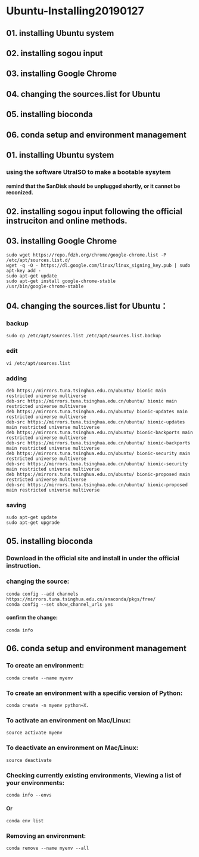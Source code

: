 # Ubuntu-Installing20190127

## 01. installing Ubuntu system
## 02. installing sogou input
## 03. installing Google Chrome
## 04. changing the sources.list for Ubuntu
## 05. installing bioconda
## 06. conda setup and environment management

## 01. installing Ubuntu system

### using the software UtraISO to make a bootable sysytem

#### remind that the SanDisk should be unplugged shortly, or it cannot be reconized.

## 02. installing sogou input following the official instruciton and online methods.


## 03. installing Google Chrome

    sudo wget https://repo.fdzh.org/chrome/google-chrome.list -P /etc/apt/sources.list.d/
    wget -q -O - https://dl.google.com/linux/linux_signing_key.pub | sudo apt-key add -
    sudo apt-get update
    sudo apt-get install google-chrome-stable
    /usr/bin/google-chrome-stable

## 04. changing the sources.list for Ubuntu：

### backup
    sudo cp /etc/apt/sources.list /etc/apt/sources.list.backup 

### edit
    vi /etc/apt/sources.list
    
### adding
    deb https://mirrors.tuna.tsinghua.edu.cn/ubuntu/ bionic main restricted universe multiverse
    deb-src https://mirrors.tuna.tsinghua.edu.cn/ubuntu/ bionic main restricted universe multiverse
    deb https://mirrors.tuna.tsinghua.edu.cn/ubuntu/ bionic-updates main restricted universe multiverse
    deb-src https://mirrors.tuna.tsinghua.edu.cn/ubuntu/ bionic-updates main restricted universe multiverse
    deb https://mirrors.tuna.tsinghua.edu.cn/ubuntu/ bionic-backports main restricted universe multiverse
    deb-src https://mirrors.tuna.tsinghua.edu.cn/ubuntu/ bionic-backports main restricted universe multiverse
    deb https://mirrors.tuna.tsinghua.edu.cn/ubuntu/ bionic-security main restricted universe multiverse
    deb-src https://mirrors.tuna.tsinghua.edu.cn/ubuntu/ bionic-security main restricted universe multiverse
    deb https://mirrors.tuna.tsinghua.edu.cn/ubuntu/ bionic-proposed main restricted universe multiverse
    deb-src https://mirrors.tuna.tsinghua.edu.cn/ubuntu/ bionic-proposed main restricted universe multiverse
    
### saving
    sudo apt-get update
    sudo apt-get upgrade

## 05. installing bioconda

### Download in the official site and install in under the official instruction.

### changing the source:

    conda config --add channels https://mirrors.tuna.tsinghua.edu.cn/anaconda/pkgs/free/
    conda config --set show_channel_urls yes
#### confirm the change:
    
    conda info

## 06. conda setup and environment management
### To create an environment:

    conda create --name myenv
    
### To create an environment with a specific version of Python:

    conda create -n myenv python=X.
    
### To activate an environment on Mac/Linux:

    source activate myenv
    
### To deactivate an environment on Mac/Linux:

    source deactivate
    
### Checking currently existing environments, Viewing a list of your environments:

    conda info --envs    
#### Or
    conda env list
    
### Removing an environment:

    conda remove --name myenv --all
    
    
